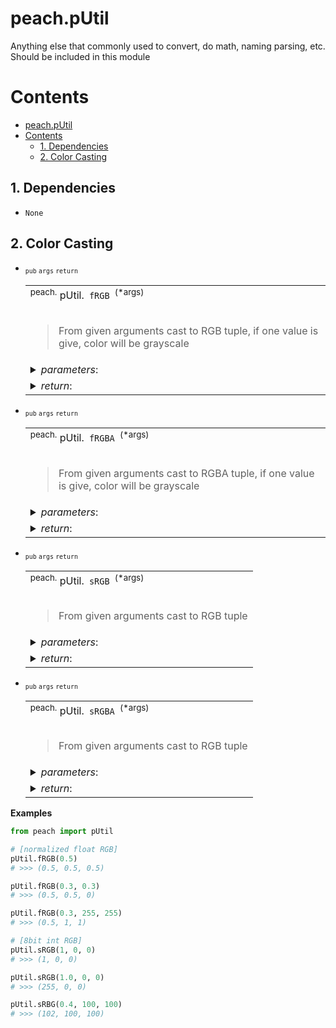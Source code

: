 # peach.pUtil

Anything else that commonly used to convert, do math, naming parsing, etc. Should be included in this module

# Contents
- [peach.pUtil](#peachputil)
- [Contents](#contents)
  - [1. Dependencies](#1-dependencies)
  - [2. Color Casting](#2-color-casting)


## 1. Dependencies
- `None`

## 2. Color Casting

<!--///////////////////Function-Table/////////////////////-->
- <sub>`pub` `args` `return`</sub> <!-- `TAGS` -->
    <table>
    <tr><td> <!-- [ FUNCTIONS ] -->
    <sup>peach.</sup> pUtil.<code> fRGB </code><sup>(*args)</sup><br><br>
    <blockquote>
    From given arguments cast to RGB tuple, if one value is give, color will be grayscale
    </blockquote>
    </td></tr>
    <!-- ( /END OF FUNCTIONS ) -->
    <tr><td> <!-- [ PARAMETER INPUTS ] -->
    <details> 
    <summary><i>parameters</i>: </summary>
    <!--@param-->- <code>float</code>  <b> args </b> :  color values<br>
    </detials>
    </td></tr> 
    <!-- ( /END OF PARM ) -->
    <tr><td> <!-- [ RETURN VALUES ] -->
    <details> 
    <summary><i>return</i>: </summary>
    <!--@return-->&rarr; <code> tuple of 3 floats</code>
    </detials> 
    </td></tr>
    <!-- ( /END OF RETURN ) -->
    </table>
    <!-- . . . . . . . . . . . . . . . . . . . . . . . .  -->


<!--///////////////////Function-Table/////////////////////-->
- <sub>`pub` `args` `return`</sub> <!-- `TAGS` -->
    <table>
    <tr><td> <!-- [ FUNCTIONS ] -->
    <sup>peach.</sup> pUtil.<code> fRGBA </code><sup>(*args)</sup><br><br>
    <blockquote>
    From given arguments cast to RGBA tuple, if one value is give, color will be grayscale
    </blockquote>
    </td></tr>
    <!-- ( /END OF FUNCTIONS ) -->
    <tr><td> <!-- [ PARAMETER INPUTS ] -->
    <details> 
    <summary><i>parameters</i>: </summary>
    <!--@param-->- <code>float</code>  <b> args </b> :  color values<br>
    </detials>
    </td></tr> 
    <!-- ( /END OF PARM ) -->
    <tr><td> <!-- [ RETURN VALUES ] -->
    <details> 
    <summary><i>return</i>: </summary>
    <!--@return-->&rarr; <code> tuple of 4 floats</code>
    </detials> 
    </td></tr>
    <!-- ( /END OF RETURN ) -->
    </table>
    <!-- . . . . . . . . . . . . . . . . . . . . . . . .  -->



<!--///////////////////Function-Table/////////////////////-->
- <sub>`pub` `args` `return`</sub> <!-- `TAGS` -->
    <table>
    <tr><td> <!-- [ FUNCTIONS ] -->
    <sup>peach.</sup> pUtil.<code> sRGB </code><sup>(*args)</sup><br><br>
    <blockquote>
    From given arguments cast to RGB tuple
    </blockquote>
    </td></tr>
    <!-- ( /END OF FUNCTIONS ) -->
    <tr><td> <!-- [ PARAMETER INPUTS ] -->
    <details> 
    <summary><i>parameters</i>: </summary>
    <!--@param-->- <code>float</code>  <b> args </b> :  color values Any<br>
    </detials>
    </td></tr> 
    <!-- ( /END OF PARM ) -->
    <tr><td> <!-- [ RETURN VALUES ] -->
    <details> 
    <summary><i>return</i>: </summary>
    <!--@return-->&rarr; <code> tuple of 3 ints</code> 0-255 int8
    </detials> 
    </td></tr>
    <!-- ( /END OF RETURN ) -->
    </table>
    <!-- . . . . . . . . . . . . . . . . . . . . . . . .  -->



<!--///////////////////Function-Table/////////////////////-->
- <sub>`pub` `args` `return`</sub> <!-- `TAGS` -->
    <table>
    <tr><td> <!-- [ FUNCTIONS ] -->
    <sup>peach.</sup> pUtil.<code> sRGBA </code><sup>(*args)</sup><br><br>
    <blockquote>
    From given arguments cast to RGB tuple
    </blockquote>
    </td></tr>
    <!-- ( /END OF FUNCTIONS ) -->
    <tr><td> <!-- [ PARAMETER INPUTS ] -->
    <details> 
    <summary><i>parameters</i>: </summary>
    <!--@param-->- <code>float</code>  <b> args </b> :  color values Any<br>
    </detials>
    </td></tr> 
    <!-- ( /END OF PARM ) -->
    <tr><td> <!-- [ RETURN VALUES ] -->
    <details> 
    <summary><i>return</i>: </summary>
    <!--@return-->&rarr; <code> tuple of 3 ints</code> 0-255 int8
    </detials> 
    </td></tr>
    <!-- ( /END OF RETURN ) -->
    </table>
    <!-- . . . . . . . . . . . . . . . . . . . . . . . .  -->

__Examples__

```python
from peach import pUtil

# [normalized float RGB]
pUtil.fRGB(0.5)
# >>> (0.5, 0.5, 0.5)

pUtil.fRGB(0.3, 0.3)
# >>> (0.5, 0.5, 0)

pUtil.fRGB(0.3, 255, 255)
# >>> (0.5, 1, 1)

# [8bit int RGB]
pUtil.sRGB(1, 0, 0)
# >>> (1, 0, 0)

pUtil.sRGB(1.0, 0, 0)
# >>> (255, 0, 0)

pUtil.sRBG(0.4, 100, 100)
# >>> (102, 100, 100)

```